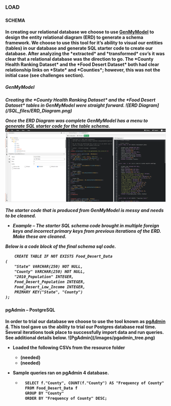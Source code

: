 <h3>LOAD<h3>
<h4> SCHEMA <h4>
In creating our relational database we choose to use <a href=”https://www.genmymodel.com/”>GenMyModel</a> to design the entity relational diagram (ERD) to generate a schema framework. We choose to use this tool for it’s ability to visual our entities (tables) in our database and generate SQL starter code to create our database.
After analyzing the *extracted* and *transformed* csv’s it was clear that a relational database was the direction to go. The *County Health Ranking Dataset* and the *Food Desert Dataset* both had clear relationship links on *State* and *Counties*; however, this was not the initial case (see challenges section).

 <h5>GenMyModel<h5>
Creating the *County Health Ranking Dataset* and the *Food Desert Dataset* tables in GenMyModel were straight forward.
![ERD Diagram](/SQL_files/ERD_Diagram.png)

Once the ERD Diagram was complete GenMyModel has a menu to generate SQL starter code for the table schema.
![SQL](/images/generate_schema.png)

The starter code that is produced from GenMyModel is messy and needs to be cleaned.
* Example – The starter SQL schema code brought in multiple foreign keys and incorrect primary keys from previous iterations of the ERD. Make these are cleaned. 

Below is a code block of the final schema sql code.

```
    CREATE TABLE IF NOT EXISTS Food_Desert_Data
(
    "State" VARCHAR(250) NOT NULL,
    "County" VARCHAR(250) NOT NULL,
    "2010_Population" INTEGER,
    Food_Desert_Population INTEGER,
    Food_Desert_Low_Income INTEGER,
    PRIMARY KEY("State", "County")
);
```

<h4>pgAdmin – PostgreSQL<h4>
In order to trial our database we choose to use the tool known as <a href=”https://www.pgadmin.org/download//”>pgAdmin 4</a>. This tool gave us the ability to trial our Postgres database real time. Several iterations took place to successfully import data and run queries. See additional details below.
![PgAdmin](/images/pgadmin_tree.png)

* Loaded the following CSVs from the resource folder
    * (needed)
    * (needed)

* Sample queries ran on pgAdmin 4 database.
    * ```
        SELECT f."County", COUNT(f."County") AS "Frequency of County"
        FROM Food_Desert_Data f
        GROUP BY "County"
        ORDER BY "Frequency of County" DESC;
    ```